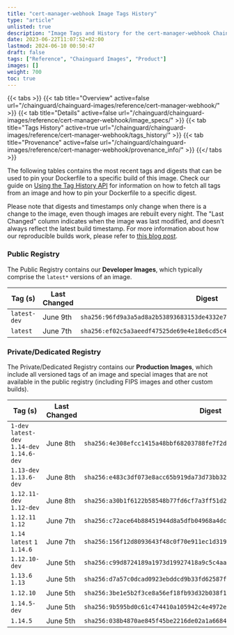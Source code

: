 ```yaml
---
title: "cert-manager-webhook Image Tags History"
type: "article"
unlisted: true
description: "Image Tags and History for the cert-manager-webhook Chainguard Image"
date: 2023-06-22T11:07:52+02:00
lastmod: 2024-06-10 00:50:47
draft: false
tags: ["Reference", "Chainguard Images", "Product"]
images: []
weight: 700
toc: true
---
```


{{< tabs >}}
{{< tab title="Overview" active=false url="/chainguard/chainguard-images/reference/cert-manager-webhook/" >}}
{{< tab title="Details" active=false url="/chainguard/chainguard-images/reference/cert-manager-webhook/image_specs/" >}}
{{< tab title="Tags History" active=true url="/chainguard/chainguard-images/reference/cert-manager-webhook/tags_history/" >}}
{{< tab title="Provenance" active=false url="/chainguard/chainguard-images/reference/cert-manager-webhook/provenance_info/" >}}
{{</ tabs >}}

The following tables contains the most recent tags and digests that can be used to pin your Dockerfile to a specific build of this image. Check our guide on [Using the Tag History API](/chainguard/chainguard-images/using-the-tag-history-api/) for information on how to fetch all tags from an image and how to pin your Dockerfile to a specific digest.

Please note that digests and timestamps only change when there is a change to the image, even though images are rebuilt every night. The "Last Changed" column indicates when the image was last modified, and doesn't always reflect the latest build timestamp. For more information about how our reproducible builds work, please refer to [this blog post](https://www.chainguard.dev/unchained/reproducing-chainguards-reproducible-image-builds).

### Public Registry
The Public Registry contains our **Developer Images**, which typically comprise the `latest*` versions of an image.

| Tag (s)       | Last Changed | Digest                                                                    |
|---------------|--------------|---------------------------------------------------------------------------|
|  `latest-dev` | June 9th     | `sha256:96fd9a3a5ad8a2b53893683153de4332e7668d68a462f6cb5b1ee6f82cb6d421` |
|  `latest`     | June 7th     | `sha256:ef02c5a3aeedf47525de69e4e18e6cd5c4dadf07f8c319889c29f94b99cdc8fd` |


### Private/Dedicated Registry
The Private/Dedicated Registry contains our **Production Images**, which include all versioned tags of an image and special images that are not available in the public registry (including FIPS images and other custom builds).

| Tag (s)                                       | Last Changed | Digest                                                                    |
|-----------------------------------------------|--------------|---------------------------------------------------------------------------|
|  `1-dev` `latest-dev` `1.14-dev` `1.14.6-dev` | June 8th     | `sha256:4e308efcc1415a48bbf68203788fe7f2d6c75410b1229cebadcc5081b2554b1d` |
|  `1.13-dev` `1.13.6-dev`                      | June 8th     | `sha256:e483c3df073e8acc65b919da73d73bb327bf7ed120356fd35f6458d071a73a53` |
|  `1.12.11-dev` `1.12-dev`                     | June 8th     | `sha256:a30b1f6122b58548b77fd6cf7a3ff51d2d503f2cca97f6ef3f5825ad082eaf16` |
|  `1.12.11` `1.12`                             | June 7th     | `sha256:c72ace64b88451944d8a5dfb04968a4dc1ac48b5cc751a8739e484540ffcacdf` |
|  `1.14` `latest` `1` `1.14.6`                 | June 7th     | `sha256:156f12d8093643f48c0f70e911ec1d3193fc5183b54beafce326038234cf57b6` |
|  `1.12.10-dev`                                | June 5th     | `sha256:c99d8724189a1973d19927418a9c5c4aaba2691b25f54b3339b87a6d8c564b39` |
|  `1.13.6` `1.13`                              | June 5th     | `sha256:d7a57c0dcad0923ebddcd9b33fd62587f2d61286d4f669eb1c554b4c7b176fae` |
|  `1.12.10`                                    | June 5th     | `sha256:3be1e5b2f3ce8a56ef18fb93d32b038f10ce1e512dd9a295e30ed51626e44a4b` |
|  `1.14.5-dev`                                 | June 5th     | `sha256:9b595bd0c61c474410a105942c4e4972e896e0227e37ee5ead5138d8ae1a5aa5` |
|  `1.14.5`                                     | June 5th     | `sha256:038b4870ae845f45be2216de02a1a66844786251d6be682c4f9d2a4ebbbac7e7` |

